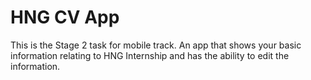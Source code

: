# HNG CV App

This is the Stage 2 task for mobile track. An app that shows your basic information relating to HNG Internship and has the ability to edit the information.


